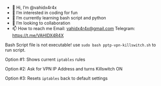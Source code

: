 - 👋 Hi, I’m @vahidx4r4x
- 👀 I’m interested in coding for fun
- 🌱 I’m currently learning bash script and python
- 💞️ I’m looking to collaboration
- 📫 How to reach me Email: vahidx4r4x@gmail.com Telegram: https://t.me/VAHIDX4R4X

<!---
vahidx4r4x/vahidx4r4x is a ✨ special ✨ repository because its `README.md` (this file) appears on your GitHub profile.
You can click the Preview link to take a look at your changes.
--->


Bash Script file is not executable! use `sudo bash pptp-vpn-killswitch.sh` to run script.

Option #1: Shows current `iptables` rules 

Option #2: Ask for VPN IP Address and turns Killswitch ON

Option #3: Resets `iptables` back to default settings
